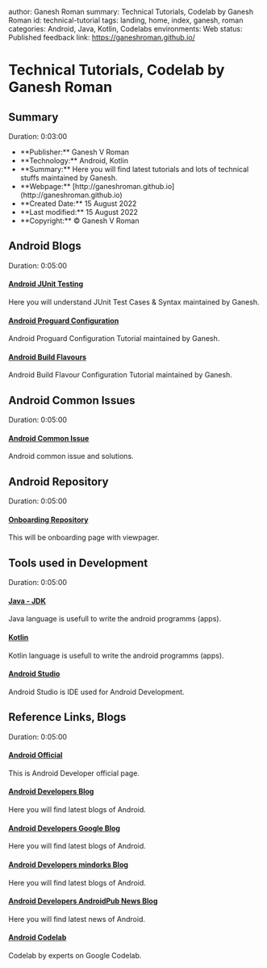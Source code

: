author: Ganesh Roman
summary: Technical Tutorials, Codelab by Ganesh Roman
id: technical-tutorial
tags: landing, home, index, ganesh, roman
categories: Android, Java, Kotlin, Codelabs
environments: Web
status: Published
feedback link: https://ganeshroman.github.io/

# Technical Tutorials, Codelab by Ganesh Roman


## Summary 
Duration: 0:03:00


<ul>
<li> **Publisher:**  Ganesh V Roman 
<li> **Technology:**  Android, Kotlin 
<li> **Summary:**  Here you will find latest tutorials and lots of technical stuffs maintained by Ganesh.
<li> **Webpage:**  [http://ganeshroman.github.io](http://ganeshroman.github.io)
<li> **Created Date:** 15 August 2022
<li> **Last modified:** 15 August 2022 
<li> **Copyright:** © Ganesh V Roman 
</ul>




## Android Blogs 
Duration: 0:05:00


#### [Android JUnit Testing](http://ganeshroman.github.io/blogs/2/android-j-unit-testing/index.html#0)
Here you will understand JUnit Test Cases & Syntax maintained by Ganesh.


#### [Android Proguard Configuration](http://ganeshroman.github.io/blogs/3/android-proguard-config/index.html#0)
Android Proguard Configuration Tutorial maintained by Ganesh.


#### [Android Build Flavours](http://ganeshroman.github.io/blogs/4/android-build-flavours/index.html#0)
Android Build Flavour Configuration Tutorial maintained by Ganesh.





## Android Common Issues
Duration: 0:05:00


#### [Android Common Issue ](https://github.com/ganeshroman/android-issues-solve)
Android common issue and solutions.










## Android Repository
Duration: 0:05:00



#### [Onboarding Repository](https://github.com/ganeshroman/Onboarding)
This will be onboarding page with viewpager.






## Tools used in Development
Duration: 0:05:00


#### [Java - JDK ](https://www.oracle.com/java/technologies/downloads/)
Java language is usefull to write the android programms (apps).


#### [Kotlin](https://kotlinlang.org/)
Kotlin language is usefull to write the android programms (apps).


#### [Android Studio](https://developer.android.com/studio)
Android Studio is IDE used for Android Development.








## Reference Links, Blogs
Duration: 0:05:00


#### [Android Official](https://developer.android.com/)
This is Android Developer official page.


#### [Android Developers Blog](https://www.androiddeveloper.co.in/blog/)
Here you will find latest blogs of Android.


#### [Android Developers Google Blog](https://android-developers.googleblog.com/)
Here you will find latest blogs of Android.


#### [Android Developers mindorks Blog](https://blog.mindorks.com/blogs/android)
Here you will find latest blogs of Android.


#### [Android Developers AndroidPub News Blog](https://medium.com/android-news)
Here you will find latest news of Android.

#### [Android Codelab](https://codelabs.developers.google.com/?product=android)
Codelab by experts on Google Codelab.








